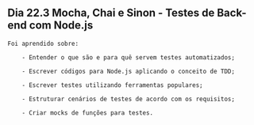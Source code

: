 ## Dia 22.3 Mocha, Chai e Sinon - Testes de Back-end com Node.js

    Foi aprendido sobre:

        - Entender o que são e para quê servem testes automatizados;

        - Escrever códigos para Node.js aplicando o conceito de TDD;

        - Escrever testes utilizando ferramentas populares;

        - Estruturar cenários de testes de acordo com os requisitos;

        - Criar mocks de funções para testes.
